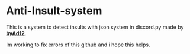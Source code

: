 # Anti-Insult-system

This is a system to detect insults with json system in discord.py made by [**byAd12**](https://github.com/byAd12).

Im working to fix errors of this github and i hope this helps.
